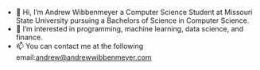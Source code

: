 - 👋 Hi, I’m Andrew Wibbenmeyer a Computer Science Student at Missouri State University pursuing a Bachelors of Science in Computer Science.
- 👀 I’m interested in programming, machine learning, data science, and finance.
- 📫 You can contact me at the following email:andrew@andrewwibbenmeyer.com

<!---
awibb/awibb is a ✨ special ✨ repository because its `README.md` (this file) appears on your GitHub profile.
You can click the Preview link to take a look at your changes.
--->
